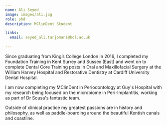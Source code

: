 ```yaml
---
name: Ali Seyed
image: images/ali.jpg
role: phd
description: MClinDent Student

links:
  email: seyed_ali.tarjomani@kcl.ac.uk
 
---
```


Since graduating from King’s College London in 2016, I completed my Foundation Training in Kent Surrey and Sussex (East) and went on to complete Dental Core Training posts in Oral and Maxillofacial Surgery at the William Harvey Hospital and Restorative Dentistry at Cardiff University Dental Hospital.

I am now completing my MClinDent in Periodontology at Guy's Hospital with my research being focused on the microbiome in Peri-Implantitis, working as part of Dr Sousa's fantastic team. 

Outside of clinical practice my greatest passions are in history and philosophy, as well as paddle-boarding around the beautiful Kentish canals and coastline. 

